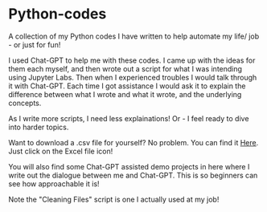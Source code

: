 # Python-codes
A collection of my Python codes I have written to help automate my life/ job - or just for fun!

I used Chat-GPT to help me with these codes. I came up with the ideas for them each myself, and then wrote out a script for what I was intending using Jupyter Labs. Then when I experienced troubles I would talk through it with Chat-GPT. Each time I got assistance I would ask it to explain the difference between what I wrote and what it wrote, and the underlying concepts. 

As I write more scripts, I need less explainations! Or - I feel ready to dive into harder topics.

Want to download a .csv file for yourself? No problem. You can find it [Here](https://anniesanalytics.wixsite.com/annie-nelson/single-project). Just click on the Excel file icon!

You will also find some Chat-GPT assisted demo projects in here where I write out the dialogue between me and Chat-GPT. This is so beginners can see how approachable it is!

Note the "Cleaning Files" script is one I actually used at my job!
